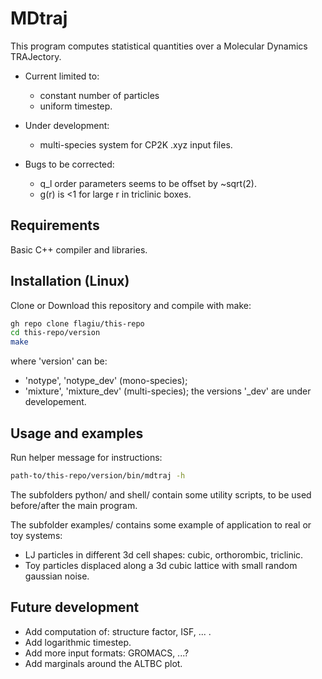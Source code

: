# MDtraj

This program computes statistical quantities over a Molecular Dynamics TRAJectory.

- Current limited to:
	- constant number of particles
	- uniform timestep.

- Under development:
	- multi-species system for CP2K .xyz input files.

- Bugs to be corrected:
	- q_l order parameters seems to be offset by ~sqrt(2).
	- g(r) is <1 for large r in triclinic boxes.

## Requirements

Basic C++ compiler and libraries.

## Installation (Linux)

Clone or Download this repository and compile with make:
```bash
gh repo clone flagiu/this-repo
cd this-repo/version
make
```
where 'version' can be:
- 'notype', 'notype_dev' (mono-species);
- 'mixture', 'mixture_dev' (multi-species);
the versions '_dev' are under developement.

## Usage and examples

Run helper message for instructions:
```bash
path-to/this-repo/version/bin/mdtraj -h
```

The subfolders python/ and shell/ contain some utility scripts, to be used before/after the main program.

The subfolder examples/ contains some example of application to real or toy systems:
- LJ particles in different 3d cell shapes: cubic, orthorombic, triclinic.
- Toy particles displaced along a 3d cubic lattice with small random gaussian noise.

## Future development

- Add computation of: structure factor, ISF, ... .
- Add logarithmic timestep.
- Add more input formats: GROMACS, ...?
- Add marginals around the ALTBC plot.
